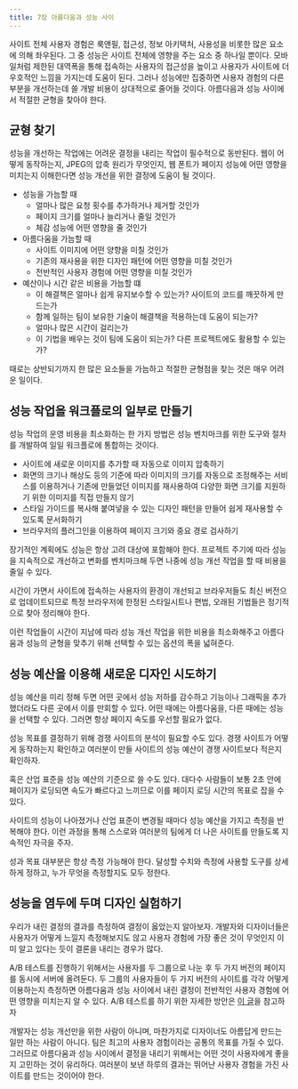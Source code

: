 ```yaml
---
title: 7장 아름다움과 성능 사이
---
```


사이트 전체 사용자 경험은 룩앤필, 접근성, 정보 아키택처, 사용성을 비롯한 많은 요소에 의해 좌우된다. 그 중 성능은 사이트 전체에 영향을 주는 요소 중 하나일 뿐이다. 모바일처럼 제한된 대역폭을 통해 접속하는 사용자의 접근성을 높이고 사용자가 사이트에 더 우호적인 느낌을 가지는데 도움이 된다. 그러나 성능에만 집중하면 사용자 경험의 다른 부분을 개선하는데 쓸 개발 비용이 상대적으로 줄어들 것이다. 아름다음과 성능 사이에서 적절한 균형을 찾아야 한다.

## 균형 찾기

성능을 개선하는 작업에는 어려운 결정을 내리는 작업이 필수적으로 동반된다. 웹이 어떻게 동작하는지, JPEG의 압축 원리가 무엇인지, 웹 폰트가 페이지 성능에 어떤 영향을 미치는지 이해한다면 성능 개선을 위한 결정에 도움이 될 것이다.

- 성능을 가늠할 때
  - 얼마나 많은 요청 횟수를 추가하거나 제거할 것인가
  - 페이지 크기를 얼마나 늘리거나 줄일 것인가
  - 체감 성능에 어떤 영향을 줄 것인가
- 아름다움을 가늠할 때
  - 사이트 이미지에 어떤 양향을 미칠 것인가
  - 기존의 재사용을 위한 디자인 패턴에 어떤 영향을 미칠 것인가
  - 전반적인 사용자 경험에 어떤 영향을 미칠 것인가
- 예산이나 시간 같은 비용을 가늠할 떄
  - 이 해결책은 얼마나 쉽게 유지보수할 수 있는가? 사이트의 코드를 깨끗하게 만드는가
  - 함께 일하는 팀이 보유한 기술이 해결책을 적용하는데 도움이 되는가?
  - 얼마나 많은 시간이 걸리는가
  - 이 기법을 배우는 것이 팀에 도움이 되는가? 다른 프로젝트에도 활용할 수 있는가?

때로는 상반되기까지 한 많은 요소들을 가늠하고 적절한 균형점을 찾는 것은 매우 어려운 일이다. 

## 성능 작업을 워크플로의 일부로 만들기

성능 작업의 운영 비용을 최소화하는 한 가지 방법은 성능 벤치마크를 위한 도구와 절차를 개발하여 일일 워크플로에 통합하는 것이다.

- 사이트에 새로운 이미지를 추가할 때 자동으로 이미지 압축하기
- 화면의 크기나 해상도 등의 기준에 따라 이미지의 크기를 자동으로 조정해주는 서비스를 이용하거나 기존에 만들었던 이미지를 재사용하여 다양한 화면 크기를 지원하기 위한 이미지를 직접 만들지 않기
- 스타일 가이드를 복사해 붙여넣을 수 있는 디자인 패턴을 만들어 쉽게 재사용할 수 있도록 문서화하기
- 브라우저의 플러그인을 이용하여 페이지 크기와 중요 경로 검사하기

장기적인 계획에도 성능은 항상 고려 대상에 포함해야 한다. 프로젝트 주기에 따라 성능을 지속적으로 개선하고 변화를 벤치마크해 두면 나중에 성능 개선 작업을 할 때 비용을 줄일 수 있다.

시간이 가면서 사이트에 접속하는 사용자의 환경이 개선되고 브라우저들도 최신 버전으로 업데이트되므로 특정 브라우저에 한정된 스타일시트나 편법, 오래된 기법들은 정기적으로 찾아 정리해야 한다.

이런 작업들이 시간이 지남에 따라 성능 개선 작업을 위한 비용을 최소화해주고 아름다움과 성능의 균형을 맞추기 위해 선택할 수 있는 옵션의 폭을 넓혀준다.

## 성능 예산을 이용해 새로운 디자인 시도하기

성능 예산을 미리 정해 두면 어떤 곳에서 성능 저하를 감수하고 기능이나 그래픽을 추가했더라도 다른 곳에서 이를 만회할 수 있다. 어떤 때에는 아름다움을, 다른 때에는 성능을 선택할 수 있다. 그러면 항상 페이지 속도를 우선할 필요가 없다.

성능 목표를 결정하기 위해 경쟁 사이트의 분석이 필요할 수도 있다. 경쟁 사이트가 어떻게 동작하는지 확인하고 여러분이 만들 사이트의 성능 예산이 경쟁 사이트보다 적은지 확인하자.

혹은 산업 표준을 성능 예산의 기준으로 쓸 수도 있다. 대다수 사람들이 보통 2초 안에 페이지가 로딩되면 속도가 빠르다고 느끼므로 이를 페이지 로딩 시간의 목표로 잡을 수 있다.

사이트의 성능이 나아졌거나 산업 표준이 변경될 때마다 성능 예산을 가지고 측정을 반복해야 한다. 이런 과정을 통해 스스로와 여러분의 팀에게 더 나은 사이트를 만들도록 지속적인 자극을 주자.

성과 목표 대부분은 항상 측정 가능해야 한다. 달성할 수치와 측정에 사용할 도구를 상세하게 정하고, 누가 무엇을 측정할지도 모두 정한다.

## 성능을 염두에 두며 디자인 실험하기

우리가 내린 결정의 결과를 측정하여 결정이 옳았는지 알아보자. 개발자와 디자이너들은 사용자가 어떻게 느낄지 측정해보지도 않고 사용자 경험에 가장 좋은 것이 무엇인지 이미 알고 있다는 듯이 결론을 내리는 경우가 많다.

A/B 테스트를 진행하기 위해서는 사용자를 두 그룹으로 나눈 후 두 가지 버전의 페이지를 동시에 서버에 올려둔다. 두 그룹의 사용자들이 두 가지 버전의 사이트를 각각 어떻게 이용하는지 측정하면 아름다움과 성능 사이에서 내린 결정이 전반적인 사용자 경험에 어떤 영향을 미치는지 알 수 있다. A/B 테스트를 하기 위한 자세한 방안은 [이 글](https://alistapart.com/article/a-primer-on-a-b-testing/)을 참고하자

개발자는 성능 개선만을 위한 사람이 아니며, 마찬가지로 디자이너도 아름답게 만드는 일만 하는 사람이 아니다. 팀은 최고의 사용자 경험이라는 공통의 목표를 가질 수 있다. 그러므로 아름다움과 성능 사이에서 결정을 내리기 위해서는 어떤 것이 사용자에게 좋을지 고민하는 것이 유리하다. 여러분이 보낸 하루의 결과는 뛰어난 사용자 경험을 가진 사이트를 만드는 것이어야 한다.
